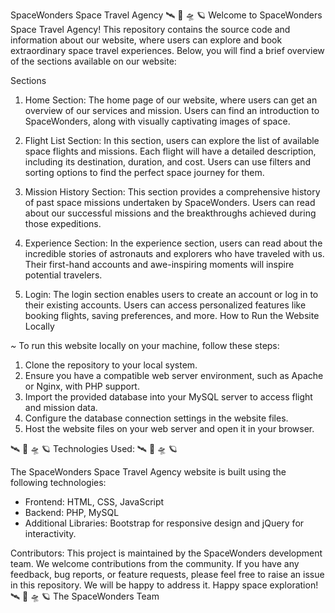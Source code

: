 SpaceWonders Space Travel Agency 🛰 🚀 🛸 🪐
Welcome to SpaceWonders Space Travel Agency! This repository contains the source code and information about our website, where users can explore and book extraordinary space travel experiences. Below, you will find a brief overview of the sections available on our website:

Sections
1. Home Section: The home page of our website, where users can get an overview of our services and mission.
Users can find an introduction to SpaceWonders, along with visually captivating images of space.

2. Flight List Section: In this section, users can explore the list of available space flights and missions.
Each flight will have a detailed description, including its destination, duration, and cost.
Users can use filters and sorting options to find the perfect space journey for them.

3. Mission History Section: This section provides a comprehensive history of past space missions undertaken by SpaceWonders.
Users can read about our successful missions and the breakthroughs achieved during those expeditions.

4. Experience Section: In the experience section, users can read about the incredible stories of astronauts and explorers who have traveled with us.
Their first-hand accounts and awe-inspiring moments will inspire potential travelers.

5.  Login: The login section enables users to create an account or log in to their existing accounts.
Users can access personalized features like booking flights, saving preferences, and more.
How to Run the Website Locally

*~* To run this website locally on your machine, follow these steps:

1) Clone the repository to your local system.
2) Ensure you have a compatible web server environment, such as Apache or Nginx, with PHP support.
3) Import the provided database into your MySQL server to access flight and mission data.
4) Configure the database connection settings in the website files.
5) Host the website files on your web server and open it in your browser.

🛰 🚀 🛸 🪐 Technologies Used: 🛰 🚀 🛸 🪐

The SpaceWonders Space Travel Agency website is built using the following technologies:

* Frontend: HTML, CSS, JavaScript
* Backend: PHP, MySQL
* Additional Libraries: Bootstrap for responsive design and jQuery for interactivity.


Contributors:
This project is maintained by the SpaceWonders development team. We welcome contributions from the community.
If you have any feedback, bug reports, or feature requests, please feel free to raise an issue in this repository. We will be happy to address it.
Happy space exploration!🛰 🚀 🛸 🪐
The SpaceWonders Team

